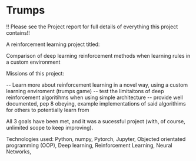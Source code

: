 # Trumps

!! Please see the Project report for full details of everything this project contains!!

A reinforcement learning project titled:

Comparison of deep learning reinforcement methods when learning rules in a custom environment

Missions of this project:

-- Learn more about reinforcement learning in a novel way, using a custom learning enviroment (trumps game)
-- test the limitaitons of deep reinforcement algoritihms when using simple architecture
-- provide well documented, pep 8 obeying, example implementations of said algorithims for others to potentially learn from

All 3 goals have been met, and it was a sucessful project (with, of course, unlimited scope to keep improving).

Technologies used: Python, numpy, Pytorch, Jupyter, Objected orientated programming (OOP), Deep learning, Reinforcement Learning, Neural Networks, 

